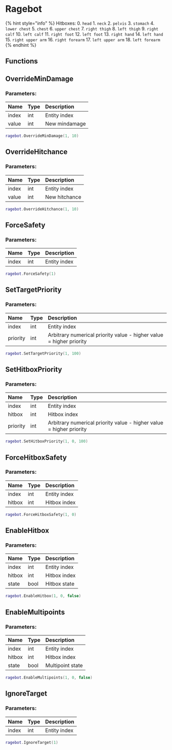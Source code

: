 # Ragebot

{% hint style="info" %}
Hitboxes: 0. `head` 1. `neck` 2. `pelvis` 3. `stomach` 4. `lower chest` 5. `chest` 6. `upper chest` 7. `right thigh` 8. `left thigh` 9. `right calf` 10. `left calf` 11. `right foot` 12. `left foot` 13. `right hand` 14. `left hand` 15. `right upper arm` 16. `right forearm` 17. `left upper arm` 18. `left forearm`
{% endhint %}

## Functions

## OverrideMinDamage

### Parameters:

| Name | Type | Description |
| :--- | :--- | :--- |
| index | int | Entity index |
| value | int | New mindamage |

```lua
ragebot.OverrideMinDamage(1, 10)
```

## OverrideHitchance

### Parameters:

| Name | Type | Description |
| :--- | :--- | :--- |
| index | int | Entity index |
| value | int | New hitchance |

```lua
ragebot.OverrideHitchance(1, 10)
```

## ForceSafety

### Parameters:

| Name | Type | Description |
| :--- | :--- | :--- |
| index | int | Entity index |

```lua
ragebot.ForceSafety(1)
```

## SetTargetPriority

### Parameters:

| Name | Type | Description |
| :--- | :--- | :--- |
| index | int | Entity index |
| priority | int | Arbitrary numerical priority value - higher value = higher priority |

```lua
ragebot.SetTargetPriority(1, 100)
```

## SetHitboxPriority

### Parameters:

| Name | Type | Description |
| :--- | :--- | :--- |
| index | int | Entity index |
| hitbox | int | Hitbox index |
| priority | int | Arbitrary numerical priority value - higher value = higher priority |

```lua
ragebot.SetHitboxPriority(1, 0, 100)
```

## ForceHitboxSafety

### Parameters:

| Name | Type | Description |
| :--- | :--- | :--- |
| index | int | Entity index |
| hitbox | int | Hitbox index |

```lua
ragebot.ForceHitboxSafety(1, 0)
```

## EnableHitbox

### Parameters:

| Name | Type | Description |
| :--- | :--- | :--- |
| index | int | Entity index |
| hitbox | int | Hitbox index |
| state | bool | Hitbox state |

```lua
ragebot.EnableHitbox(1, 0, false)
```

## EnableMultipoints

### Parameters:

| Name | Type | Description |
| :--- | :--- | :--- |
| index | int | Entity index |
| hitbox | int | Hitbox index |
| state | bool | Multipoint state |

```lua
ragebot.EnableMultipoints(1, 0, false)
```

## IgnoreTarget

### Parameters:

| Name | Type | Description |
| :--- | :--- | :--- |
| index | int | Entity index |

```lua
ragebot.IgnoreTarget(1)
```
